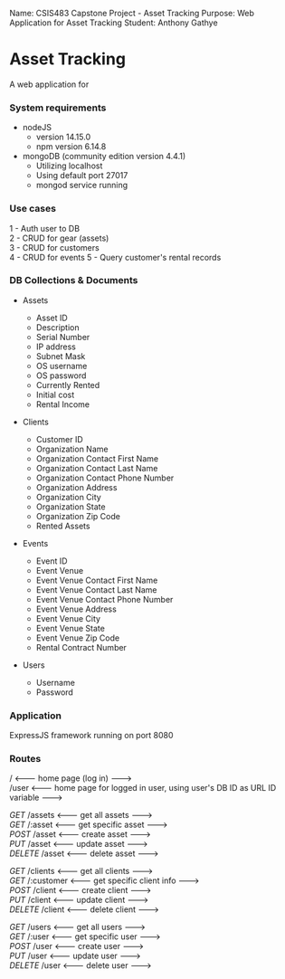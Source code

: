 Name: CSIS483 Capstone Project - Asset Tracking
Purpose: Web Application for Asset Tracking
Student: Anthony Gathye

# Asset Tracking
A web application for
### System requirements
+ nodeJS
	- version 14.15.0
	- npm version 6.14.8
+ mongoDB (community edition version 4.4.1)
	- Utilizing localhost
	- Using default port 27017
	- mongod service running

### Use cases
1 - Auth user to DB  
2 - CRUD for gear (assets)  
3 - CRUD for customers  
4 - CRUD for events
5 - Query customer's rental records

### DB Collections & Documents
+ Assets    
	- Asset ID
	- Description
	- Serial Number
	- IP address
	- Subnet Mask
	- OS username
	- OS password
	- Currently Rented
	- Initial cost
	- Rental Income
+ Clients
	- Customer ID
	- Organization Name
	- Organization Contact First Name
	- Organization Contact Last Name
	- Organization Contact Phone Number
	- Organization Address
	- Organization City
	- Organization State
	- Organization Zip Code
	- Rented Assets

+ Events
	- Event ID
	- Event Venue
	- Event Venue Contact First Name
	- Event Venue Contact Last Name
	- Event Venue Contact Phone Number
	- Event Venue Address
	- Event Venue City
	- Event Venue State
	- Event Venue Zip Code
	- Rental Contract Number

+ Users
	- Username
	- Password

### Application
ExpressJS framework running on port 8080  

### Routes
/ <--- home page (log in) --->  
/user <--- home page for logged in user, using user's DB ID as URL ID variable --->  

*GET*    /assets <--- get all assets --->  
*GET*    /:asset <--- get specific asset --->  
*POST*   /asset <--- create asset --->   
*PUT*    /asset <--- update asset --->  
*DELETE* /asset <--- delete asset --->  

*GET*    /clients <--- get all clients --->  
*GET*    /:customer <--- get specific client info --->   
*POST*   /client <--- create client --->  
*PUT*    /client <--- update client --->  
*DELETE* /client <--- delete client --->  

*GET*    /users <--- get all users --->  
*GET*    /:user <--- get specific user --->  
*POST*    /user <--- create user --->  
*PUT*   /user <--- update user --->  
*DELETE* /user <--- delete user --->  
